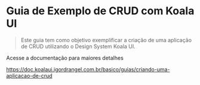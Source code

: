 # Guia de Exemplo de CRUD com Koala UI
> Este guia tem como objetivo exemplificar a criação de uma aplicação de CRUD utilizando o Design System Koala UI.

Acesse a documentação para maiores detalhes

https://doc.koalaui.igordrangel.com.br/basico/guias/criando-uma-aplicacao-de-crud
